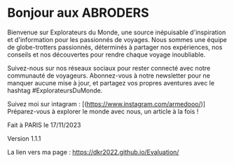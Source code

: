 # Bonjour aux ABRODERS
Bienvenue sur Explorateurs du Monde, une source inépuisable d'inspiration et d'information pour les passionnés de voyages. Nous sommes une équipe de globe-trotters passionnés, déterminés à partager nos expériences, nos conseils et nos découvertes pour rendre chaque voyage inoubliable.

Suivez-nous sur nos réseaux sociaux pour rester connecté avec notre communauté de voyageurs. Abonnez-vous à notre newsletter pour ne manquer aucune mise à jour, et partagez vos propres aventures avec le hashtag #ExplorateursDuMonde.

Suivez moi sur intagram : [(https://www.instagram.com/armedooo/)] 
Préparez-vous à explorer le monde avec nous, un article à la fois !

Fait à PARIS le 17/11/2023

Version 1.1.1



La lien vers ma page : https://dkr2022.github.io/Evaluation/
